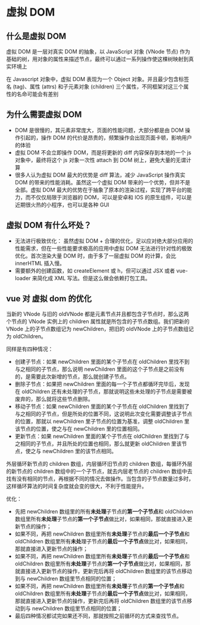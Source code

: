 # 虚拟 DOM

## 什么是虚拟 DOM

虚拟 DOM 是一层对真实 DOM 的抽象，以 JavaScript 对象 (VNode 节点) 作为基础的树，用对象的属性来描述节点，最终可以通过一系列操作使这棵树映射到真实环境上

在 Javascript 对象中，虚拟 DOM 表现为一个 Object 对象。并且最少包含标签名 (tag)、属性 (attrs) 和子元素对象 (children) 三个属性，不同框架对这三个属性的名命可能会有差别

## 为什么需要虚拟 DOM

- DOM 是很慢的，其元素非常庞大，页面的性能问题，大部分都是由 DOM 操作引起的，操作 DOM 的代价是昂贵的，频繁操作会出现页面卡顿，影响用户的体验
- 虚拟 DOM 不会立即操作 DOM，而是将更新的 diff 内容保存到本地的一个 js 对象中，最终将这个 js 对象一次性 attach 到 DOM 树上，避免大量的无谓计算
- 很多人认为虚拟 DOM 最大的优势是 diff 算法，减少 JavaScript 操作真实 DOM 的带来的性能消耗。虽然这一个虚拟 DOM 带来的一个优势，但并不是全部。虚拟 DOM 最大的优势在于抽象了原本的渲染过程，实现了跨平台的能力，而不仅仅局限于浏览器的 DOM，可以是安卓和 IOS 的原生组件，可以是近期很火热的小程序，也可以是各种 GUI

## 虚拟 DOM 有什么坏处？

- 无法进行极致优化： 虽然虚拟 DOM + 合理的优化，足以应对绝大部分应用的性能需求，但在一些性能要求极高的应用中虚拟 DOM 无法进行针对性的极致优化。首次渲染大量 DOM 时，由于多了一层虚拟 DOM 的计算，会比 innerHTML 插入慢。
- 需要额外的创建函数，如 createElement 或 h，但可以通过 JSX 或者 vue-loader 来简化成 XML 写法。但是这么做会依赖打包工具。

## vue 对 虚拟 dom 的优化

当新的 VNode 与旧的 oldVNode 都是元素节点并且都包含子节点时，那么这两个节点的 VNode 实例上的 children 属性就是所包含的子节点数组。我们把新的 VNode 上的子节点数组记为 newChildren，把旧的 oldVNode 上的子节点数组记为 oldChildren。

同样是有四种情况：

- 创建子节点：如果 newChildren 里面的某个子节点在 oldChildren 里找不到与之相同的子节点，那么说明 newChildren 里面的这个子节点是之前没有的，是需要此次新增的节点，那么就创建子节点。
- 删除子节点：如果把 newChildren 里面的每一个子节点都循环完毕后，发现在 oldChildren 还有未处理的子节点，那就说明这些未处理的子节点是需要被废弃的，那么就将这些节点删除。
- 移动子节点：如果 newChildren 里面的某个子节点在 oldChildren 里找到了与之相同的子节点，但是所处的位置不同，这说明此次变化需要调整该子节点的位置，那就以 newChildren 里子节点的位置为基准，调整 oldChildren 里该节点的位置，使之与在 newChildren 里的位置相同。
- 更新节点：如果 newChildren 里面的某个子节点在 oldChildren 里找到了与之相同的子节点，并且所处的位置也相同，那么就更新 oldChildren 里该节点，使之与 newChildren 里的该节点相同。

外层循环新节点的 children 数组，内层循环旧节点的 children 数组，每循环外层的新节点的 children 数组中的一个子节点，就去内层老节点的 children 数组中去找有没有相同的节点，再根据不同的情况去做操作。当包含的子节点数量过多时，这样循环算法的时间复杂度就会变的很大，不利于性能提升。

优化：

- 先把 newChildren 数组里的所有**未处理**子节点的**第一个子节点**和 oldChildren 数组里所有**未处理**子节点的**第一个子节点**做比对，如果相同，那就直接进入更新节点的操作；
- 如果不同，再把 newChildren 数组里所有**未处理**子节点的**最后一个子节点**和 oldChildren 数组里所有**未处**理子节点的**最后一个子节点**做比对，如果相同，那就直接进入更新节点的操作；
- 如果不同，再把 newChildren 数组里所有**未处理**子节点的**最后一个子节点**和 oldChildren 数组里所有**未处理**子节点的**第一个子节点**做比对，如果相同，那就直接进入更新节点的操作，更新完后再将 oldChildren 数组里的该节点移动到与 newChildren 数组里节点相同的位置；
- 如果不同，再把 newChildren 数组里所有**未处理**子节点的**第一个子节点**和 oldChildren 数组里所有**未处理**子节点的**最后一个子节点**做比对，如果相同，那就直接进入更新节点的操作，更新完后再将 oldChildren 数组里的该节点移动到与 newChildren 数组里节点相同的位置；
- 最后四种情况都试完如果还不同，那就按照之前循环的方式来查找节点。
